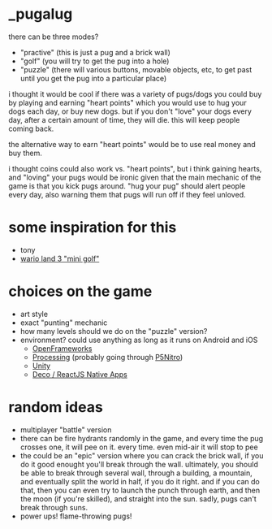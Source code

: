 _pugalug
========

there can be three modes?

* "practive" (this is just a pug and a brick wall)
* "golf" (you will try to get the pug into a hole)
* "puzzle" (there will various buttons, movable objects, etc, to get past until you get the pug into a particular place)

i thought it would be cool if there was a variety of pugs/dogs you could buy
by playing and earning "heart points" which you would use to hug your dogs each day,
or buy new dogs. but if you don't "love" your dogs every day, after a
certain amount of time, they will die. this will keep people coming back.

the alternative way to earn "heart points" would be to use real money
and buy them.

i thought coins could also work vs. "heart points", but i think gaining
hearts, and "loving" your pugs would be ironic given that the main mechanic
of the game is that you kick pugs around. "hug your pug" should alert
people every day, also warning them that pugs will run off if they feel
unloved.



some inspiration for this
=========================

* tony
* [wario land 3 "mini golf"](https://www.youtube.com/watch?time_continue=178&v=0d6TpGPX2Tg)




choices on the game
===================

* art style
* exact "punting" mechanic
* how many levels should we do on the "puzzle" version?
* environment? could use anything as long as it runs on Android and iOS
  * [OpenFrameworks](http://openframeworks.cc/download/)
  * [Processing](https://processing.org/) (probably going through [P5Nitro](https://github.com/davidedc/P5Nitro))
  * [Unity](http://unity3d.com/)
  * [Deco / ReactJS Native Apps](https://www.decosoftware.com/#top)



random ideas
============

* multiplayer "battle" version
* there can be fire hydrants randomly in the game, and every time the pug crosses one, it will pee on it. every time. even mid-air it will stop to pee
* the could be an "epic" version where you can crack the brick wall, if you do it good enought you'll break through the wall. ultimately, you should be able to break through several wall, through a building, a mountain, and eventually split the world in half, if you do it right. and if you can do that, then you can even try to launch the punch through earth, and then the moon (if you're skilled), and straight into the sun. sadly, pugs can't break through suns.
* power ups! flame-throwing pugs!
